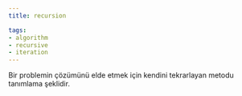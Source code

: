 ```yaml
---
title: recursion

tags:
- algorithm
- recursive
- iteration
---
```


Bir problemin çözümünü elde etmek için kendini tekrarlayan metodu tanımlama şeklidir.
